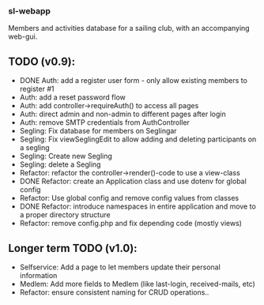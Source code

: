 ### sl-webapp
Members and activities database for a sailing club, with an accompanying web-gui.  


## TODO (v0.9): 
* DONE Auth: add a register user form - only allow existing members to register #1
* Auth: add a reset password flow
* Auth: add controller->requireAuth() to access all pages
* Auth: direct admin and non-admin to different pages after login
* Auth: remove SMTP credentials from AuthController
* Segling: Fix database for members on Seglingar
* Segling: Fix viewSeglingEdit to allow adding and deleting participants on a segling
* Segling: Create new Segling
* Segling: delete a Segling
* Refactor: refactor the controller->render()-code to use a view-class
* DONE Refactor: create an Application class and use dotenv for global config
* Refactor: Use global config and remove config values from classes
* DONE Refactor: introduce namespaces in entire application and move to a proper directory structure
* Refactor: remove config.php and fix depending code (mostly views)


## Longer term TODO (v1.0): 
* Selfservice: Add a page to let members update their personal information
* Medlem: Add more fields to Medlem (like last-login, received-mails, etc)
* Refactor: ensure consistent naming for CRUD operations..


